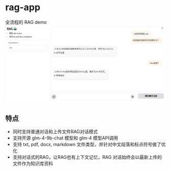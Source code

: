 # rag-app
全流程的 RAG demo  
![Alt text](images/img.png)

## 特点  

- 同时支持普通对话和上传文件RAG对话模式
- 支持开源 glm-4-9b-chat 模型和 glm-4 模型API调用
- 支持 txt, pdf, docx, markdown 文件类型，并针对中文段落和标点符号做了优化
- 支持对话式的RAG，让RAG也有上下文记忆，RAG 对话始终会以最新上传的文件作为知识库资料
